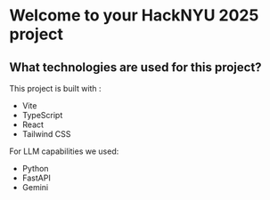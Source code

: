 # Welcome to your HackNYU 2025 project

## What technologies are used for this project?

This project is built with :

- Vite
- TypeScript
- React
- Tailwind CSS

For LLM capabilities we used:
- Python
- FastAPI
- Gemini

